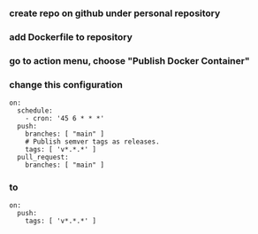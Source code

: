 ### create repo on github under personal repository
### add Dockerfile to repository
### go to action menu, choose "Publish Docker Container"

### change this configuration
```
on:
  schedule:
    - cron: '45 6 * * *'
  push:
    branches: [ "main" ]
    # Publish semver tags as releases.
    tags: [ 'v*.*.*' ]
  pull_request:
    branches: [ "main" ]
```

### to 

```
on:
  push:
    tags: [ 'v*.*.*' ]
```